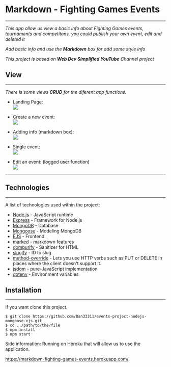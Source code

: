 # Markdown - Fighting Games Events
***
_This app allow us view a basic info about Fighting Games events, tournaments and competitons, you could publish your own event, edit and deleted it_

_Add basic info and use the **Markdown** box for add some style info_

_This project is based on **Web Dev Simplified YouTube** Channel project_


## View
***
_There is some views **CRUD** for the diferent app functions._
* Landing Page:<br>
![](images/1.jpg)

* Create a new event:<br>
![](images/2.jpg)

* Adding info (markdown box):<br>
![](images/3.jpg)

* Single event:<br>
![](images/4.jpg)

* Edit an event: (logged user function)<br>
![](images/5.jpg)

***

## Technologies
***
A list of technologies used within the project:
* [Node.js](https://nodejs.org/es/) - JavaScript runtime
* [Express](https://expressjs.com/) - Framework for Node.js
* [MongoDB](https://www.mongodb.com/) - Database
* [Mongoose](https://mongoosejs.com/) - Modeling MongoDB
* [EJS](https://github.com/mde/ejs) - Frontend
* [marked](https://marked.js.org/) - markdown features
* [dompurify](https://github.com/cure53/DOMPurify) - Sanitizer for HTML
* [slugify](https://github.com/simov/slugify) - ID to slug
* [method-override](https://github.com/expressjs/method-override#readme) - Lets you use HTTP verbs such as PUT or DELETE in places where the client doesn't support it.
* [jsdom](https://github.com/jsdom/jsdom#readme) - pure-JavaScript implementation
* [dotenv](https://github.com/motdotla/dotenv#readme) - Environment variables 

## Installation
***
If you want clone this project. 
```
$ git clone https://github.com/Dan33311/events-project-nodejs-mongoose-ejs.git
$ cd ../path/to/the/file
$ npm install
$ npm start
```
Side information: Running on Heroku that will allow us to use the application.

https://markdown-fighting-games-events.herokuapp.com/